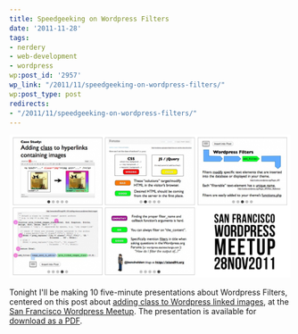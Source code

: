 ```yaml
---
title: Speedgeeking on Wordpress Filters
date: '2011-11-28'
tags:
- nerdery
- web-development
- wordpress
wp:post_id: '2957'
wp_link: "/2011/11/speedgeeking-on-wordpress-filters/"
wp:post_type: post
redirects:
- "/2011/11/speedgeeking-on-wordpress-filters/"
---
```


![](2011-11-28-Speedgeeking-on-Wordpress-Filters/Wordpress-Filters-Presentation-600x305.png "Wordpress Filters Presentation")

Tonight I'll be making 10 five-minute presentations about Wordpress Filters, centered on this post about [adding class to Wordpress linked images](http://www.island94.org/2011/01/adding-class-to-wordpress-linked-images/), at the [ San Francisco Wordpress Meetup](http://www.meetup.com/wordpress-sf/events/40941622/). The presentation is available for [download as a PDF](2011-11-28-Speedgeeking-on-Wordpress-Filters/Wordpress-Filters-Speedgeeking-Ben-Sheldon.pdf).

